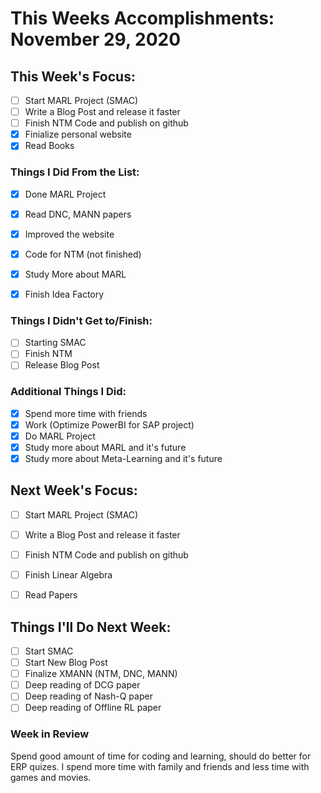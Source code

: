 # This Weeks Accomplishments: November 29, 2020

## This Week's Focus:

- [ ] Start MARL Project (SMAC)
- [ ] Write a Blog Post and release it faster
- [ ] Finish NTM Code and publish on github
- [X] Finialize personal website
- [X] Read Books

### Things I Did From the List:

- [X] Done MARL Project
- [X] Read DNC, MANN papers
- [X] Improved the website
- [X] Code for NTM (not finished)
- [X] Study More about MARL
- [X] Finish Idea Factory


### Things I Didn't Get to/Finish:

- [ ] Starting SMAC
- [ ] Finish NTM
- [ ] Release Blog Post

### Additional Things I Did:

- [x] Spend more time with friends
- [x] Work (Optimize PowerBI for SAP project)
- [x] Do MARL Project
- [x] Study more about MARL and it's future
- [x] Study more about Meta-Learning and it's future

## Next Week's Focus:

- [ ] Start MARL Project (SMAC)
- [ ] Write a Blog Post and release it faster
- [ ] Finish NTM Code and publish on github
- [ ] Finish Linear Algebra
- [ ] Read Papers


## Things I'll Do Next Week:

- [ ] Start SMAC
- [ ] Start New Blog Post
- [ ] Finalize XMANN (NTM, DNC, MANN)
- [ ] Deep reading of DCG paper
- [ ] Deep reading of Nash-Q paper
- [ ] Deep reading of Offline RL paper

### Week in Review

Spend good amount of time for coding and learning, should do better for ERP quizes. I spend more time with family and friends and less time with games and movies.
 
